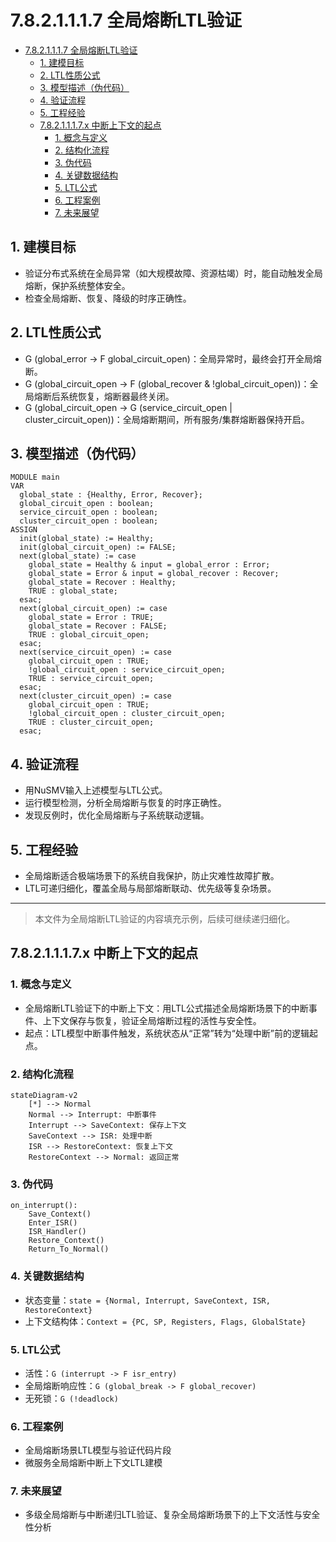# 7.8.2.1.1.1.7 全局熔断LTL验证


<!-- TOC START -->

- [7.8.2.1.1.1.7 全局熔断LTL验证](#7821117-全局熔断ltl验证)
  - [1. 建模目标](#1-建模目标)
  - [2. LTL性质公式](#2-ltl性质公式)
  - [3. 模型描述（伪代码）](#3-模型描述伪代码)
  - [4. 验证流程](#4-验证流程)
  - [5. 工程经验](#5-工程经验)
  - [7.8.2.1.1.1.7.x 中断上下文的起点](#7821117x-中断上下文的起点)
    - [1. 概念与定义](#1-概念与定义)
    - [2. 结构化流程](#2-结构化流程)
    - [3. 伪代码](#3-伪代码)
    - [4. 关键数据结构](#4-关键数据结构)
    - [5. LTL公式](#5-ltl公式)
    - [6. 工程案例](#6-工程案例)
    - [7. 未来展望](#7-未来展望)

<!-- TOC END -->

## 1. 建模目标

- 验证分布式系统在全局异常（如大规模故障、资源枯竭）时，能自动触发全局熔断，保护系统整体安全。
- 检查全局熔断、恢复、降级的时序正确性。

## 2. LTL性质公式

- G (global_error -> F global_circuit_open)：全局异常时，最终会打开全局熔断。
- G (global_circuit_open -> F (global_recover & !global_circuit_open))：全局熔断后系统恢复，熔断器最终关闭。
- G (global_circuit_open -> G (service_circuit_open | cluster_circuit_open))：全局熔断期间，所有服务/集群熔断器保持开启。

## 3. 模型描述（伪代码）

```smv
MODULE main
VAR
  global_state : {Healthy, Error, Recover};
  global_circuit_open : boolean;
  service_circuit_open : boolean;
  cluster_circuit_open : boolean;
ASSIGN
  init(global_state) := Healthy;
  init(global_circuit_open) := FALSE;
  next(global_state) := case
    global_state = Healthy & input = global_error : Error;
    global_state = Error & input = global_recover : Recover;
    global_state = Recover : Healthy;
    TRUE : global_state;
  esac;
  next(global_circuit_open) := case
    global_state = Error : TRUE;
    global_state = Recover : FALSE;
    TRUE : global_circuit_open;
  esac;
  next(service_circuit_open) := case
    global_circuit_open : TRUE;
    !global_circuit_open : service_circuit_open;
    TRUE : service_circuit_open;
  esac;
  next(cluster_circuit_open) := case
    global_circuit_open : TRUE;
    !global_circuit_open : cluster_circuit_open;
    TRUE : cluster_circuit_open;
  esac;
```

## 4. 验证流程

- 用NuSMV输入上述模型与LTL公式。
- 运行模型检测，分析全局熔断与恢复的时序正确性。
- 发现反例时，优化全局熔断与子系统联动逻辑。

## 5. 工程经验

- 全局熔断适合极端场景下的系统自我保护，防止灾难性故障扩散。
- LTL可递归细化，覆盖全局与局部熔断联动、优先级等复杂场景。

---
> 本文件为全局熔断LTL验证的内容填充示例，后续可继续递归细化。

## 7.8.2.1.1.1.7.x 中断上下文的起点

### 1. 概念与定义

- 全局熔断LTL验证下的中断上下文：用LTL公式描述全局熔断场景下的中断事件、上下文保存与恢复，验证全局熔断过程的活性与安全性。
- 起点：LTL模型中断事件触发，系统状态从“正常”转为“处理中断”前的逻辑起点。

### 2. 结构化流程

```mermaid
stateDiagram-v2
    [*] --> Normal
    Normal --> Interrupt: 中断事件
    Interrupt --> SaveContext: 保存上下文
    SaveContext --> ISR: 处理中断
    ISR --> RestoreContext: 恢复上下文
    RestoreContext --> Normal: 返回正常
```

### 3. 伪代码

```pseudo
on_interrupt():
    Save_Context()
    Enter_ISR()
    ISR_Handler()
    Restore_Context()
    Return_To_Normal()
```

### 4. 关键数据结构

- 状态变量：`state = {Normal, Interrupt, SaveContext, ISR, RestoreContext}`
- 上下文结构体：`Context = {PC, SP, Registers, Flags, GlobalState}`

### 5. LTL公式

- 活性：`G (interrupt -> F isr_entry)`
- 全局熔断响应性：`G (global_break -> F global_recover)`
- 无死锁：`G (!deadlock)`

### 6. 工程案例

- 全局熔断场景LTL模型与验证代码片段
- 微服务全局熔断中断上下文LTL建模

### 7. 未来展望

- 多级全局熔断与中断递归LTL验证、复杂全局熔断场景下的上下文活性与安全性分析
